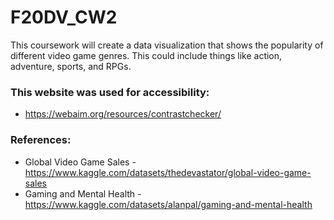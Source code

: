 # F20DV_CW2
This coursework will create a data visualization that shows the popularity of different video game genres. This could include things like action, adventure, sports, and RPGs.

### This website was used for accessibility:
  - https://webaim.org/resources/contrastchecker/

### References: 
- Global Video Game Sales - https://www.kaggle.com/datasets/thedevastator/global-video-game-sales
- Gaming and Mental Health - https://www.kaggle.com/datasets/alanpal/gaming-and-mental-health 


